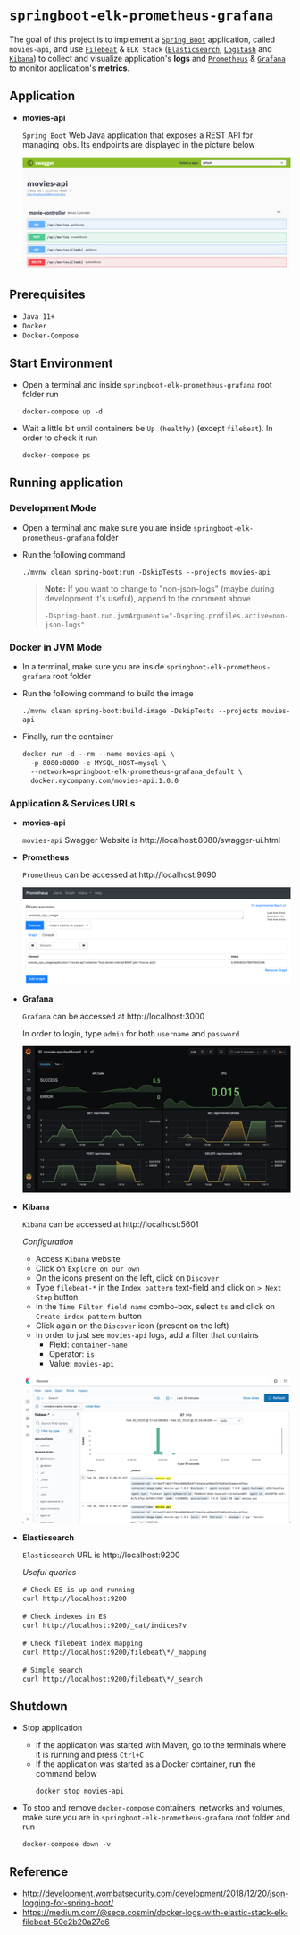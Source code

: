 # `springboot-elk-prometheus-grafana`

The goal of this project is to implement a [`Spring Boot`](https://docs.spring.io/spring-boot/docs/current/reference/htmlsingle/) application, called `movies-api`, and use [`Filebeat`](https://www.elastic.co/beats/filebeat) & `ELK Stack` ([`Elasticsearch`](https://www.elastic.co/elasticsearch), [`Logstash`](https://www.elastic.co/logstash) and [`Kibana`](https://www.elastic.co/kibana)) to collect and visualize application's **logs** and [`Prometheus`](https://prometheus.io/) & [`Grafana`](https://grafana.com/) to monitor application's **metrics**.

## Application

- **movies-api**

  `Spring Boot` Web Java application that exposes a REST API for managing jobs. Its endpoints are displayed in the picture below

  ![movies-api](images/movies-api.png)

## Prerequisites

- `Java 11+`
- `Docker`
- `Docker-Compose`

## Start Environment

- Open a terminal and inside `springboot-elk-prometheus-grafana` root folder run
  ```
  docker-compose up -d
  ```

- Wait a little bit until containers be `Up (healthy)` (except `filebeat`). In order to check it run
  ```
  docker-compose ps
  ```

## Running application

### Development Mode

- Open a terminal and make sure you are inside `springboot-elk-prometheus-grafana` folder

- Run the following command
  ```
  ./mvnw clean spring-boot:run -DskipTests --projects movies-api
  ```
  > **Note:** If you want to change to "non-json-logs" (maybe during development it's useful), append to the comment above
  > ```
  > -Dspring-boot.run.jvmArguments="-Dspring.profiles.active=non-json-logs"
  > ```

### Docker in JVM Mode

- In a terminal, make sure you are inside `springboot-elk-prometheus-grafana` root folder

- Run the following command to build the image
  ```
  ./mvnw clean spring-boot:build-image -DskipTests --projects movies-api
  ```

- Finally, run the container
  ```
  docker run -d --rm --name movies-api \
    -p 8080:8080 -e MYSQL_HOST=mysql \
    --network=springboot-elk-prometheus-grafana_default \
    docker.mycompany.com/movies-api:1.0.0
  ```

### Application & Services URLs

- **movies-api**
  
  `movies-api` Swagger Website is http://localhost:8080/swagger-ui.html

- **Prometheus**

  `Prometheus` can be accessed at http://localhost:9090

  ![prometheus](images/prometheus.png)

- **Grafana**

  `Grafana` can be accessed at http://localhost:3000

  In order to login, type `admin` for both `username` and `password`

  ![grafana](images/grafana.png)

- **Kibana**

  `Kibana` can be accessed at http://localhost:5601

  _Configuration_

  - Access `Kibana` website
  - Click on `Explore on our own`
  - On the icons present on the left, click on `Discover`
  - Type `filebeat-*` in the `Index pattern` text-field and click on `> Next Step` button
  - In the `Time Filter field name` combo-box, select `ts` and click on `Create index pattern` button
  - Click again on the `Discover` icon (present on the left)
  - In order to just see `movies-api` logs, add a filter that contains
    - Field: `container-name`
    - Operator: `is`
    - Value: `movies-api`
  
  ![kibana](images/kibana.png)

- **Elasticsearch**

  `Elasticsearch` URL is http://localhost:9200

  _Useful queries_
  ```
  # Check ES is up and running
  curl http://localhost:9200
  
  # Check indexes in ES
  curl http://localhost:9200/_cat/indices?v
  
  # Check filebeat index mapping
  curl http://localhost:9200/filebeat\*/_mapping
  
  # Simple search
  curl http://localhost:9200/filebeat\*/_search
  ```

## Shutdown

- Stop application

  - If the application was started with Maven, go to the terminals where it is running and press `Ctrl+C`
  - If the application was started as a Docker container, run the command below
    ```
    docker stop movies-api
    ```

- To stop and remove `docker-compose` containers, networks and volumes, make sure you are in `springboot-elk-prometheus-grafana` root folder and run
  ```
  docker-compose down -v
  ```

## Reference

- http://development.wombatsecurity.com/development/2018/12/20/json-logging-for-spring-boot/
- https://medium.com/@sece.cosmin/docker-logs-with-elastic-stack-elk-filebeat-50e2b20a27c6